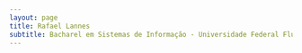 ```yaml
---
layout: page
title: Rafael Lannes
subtitle: Bacharel em Sistemas de Informação - Universidade Federal Fluminense | Responsável técnico de TI e impressão 3D do L3D UFF | Aprendendo algo novo todos os dias!
---
```

